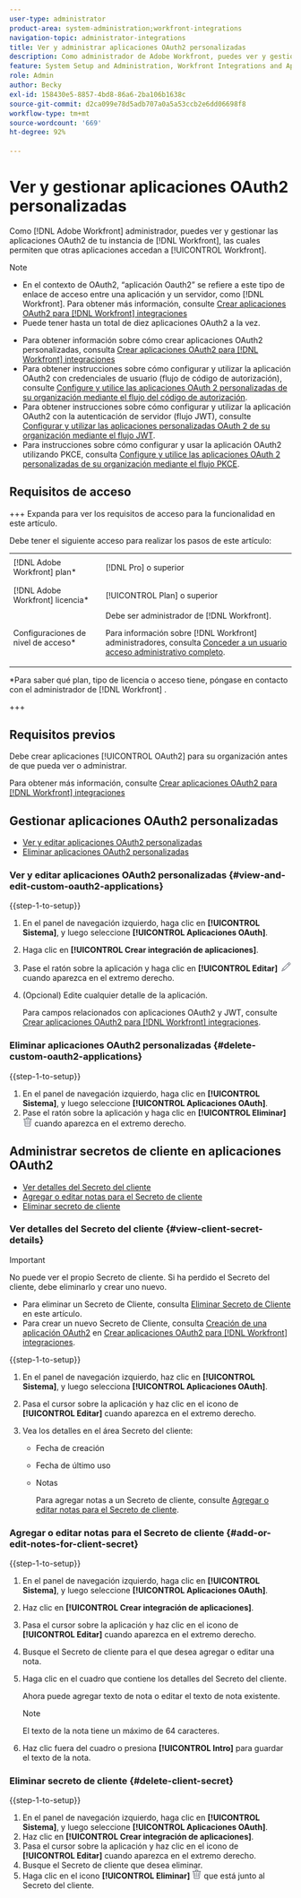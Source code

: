 ```yaml
---
user-type: administrator
product-area: system-administration;workfront-integrations
navigation-topic: administrator-integrations
title: Ver y administrar aplicaciones OAuth2 personalizadas
description: Como administrador de Adobe Workfront, puedes ver y gestionar las aplicaciones OAuth2 de tu instancia de Workfront, las cuales permiten que otras aplicaciones accedan a Workfront.
feature: System Setup and Administration, Workfront Integrations and Apps
role: Admin
author: Becky
exl-id: 158430e5-8857-4bd8-86a6-2ba106b1638c
source-git-commit: d2ca099e78d5adb707a0a5a53ccb2e6dd06698f8
workflow-type: tm+mt
source-wordcount: '669'
ht-degree: 92%

---
```


# Ver y gestionar aplicaciones OAuth2 personalizadas

Como [!DNL Adobe Workfront] administrador, puedes ver y gestionar las aplicaciones OAuth2 de tu instancia de [!DNL Workfront], las cuales permiten que otras aplicaciones accedan a [!UICONTROL Workfront].

>[!NOTE]
>
>* En el contexto de OAuth2, “aplicación Oauth2” se refiere a este tipo de enlace de acceso entre una aplicación y un servidor, como [!DNL Workfront]. Para obtener más información, consulte [Crear aplicaciones OAuth2 para [!DNL Workfront] integraciones](../../administration-and-setup/configure-integrations/create-oauth-application.md)
>* Puede tener hasta un total de diez aplicaciones OAuth2 a la vez.

* Para obtener información sobre cómo crear aplicaciones OAuth2 personalizadas, consulta [Crear aplicaciones OAuth2 para [!DNL Workfront] integraciones](../../administration-and-setup/configure-integrations/create-oauth-application.md)
* Para obtener instrucciones sobre cómo configurar y utilizar la aplicación OAuth2 con credenciales de usuario (flujo de código de autorización), consulte [Configure y utilice las aplicaciones OAuth 2 personalizadas de su organización mediante el flujo del código de autorización](../../wf-api/api/oauth-app-code-token-flow.md).
* Para obtener instrucciones sobre cómo configurar y utilizar la aplicación OAuth2 con la autenticación de servidor (flujo JWT), consulte [Configurar y utilizar las aplicaciones personalizadas OAuth 2 de su organización mediante el flujo JWT](../../wf-api/api/oauth-app-jwt-flow.md).
* Para instrucciones sobre cómo configurar y usar la aplicación OAuth2 utilizando PKCE, consulta [Configure y utilice las aplicaciones OAuth 2 personalizadas de su organización mediante el flujo PKCE](../../wf-api/api/oauth-app-pkce-flow.md).

## Requisitos de acceso

+++ Expanda para ver los requisitos de acceso para la funcionalidad en este artículo.

Debe tener el siguiente acceso para realizar los pasos de este artículo:

<table style="table-layout:auto"> 
 <col> 
 <col> 
 <tbody> 
  <tr> 
   <td role="rowheader">[!DNL Adobe Workfront] plan*</td> 
   <td> <p>[!DNL Pro] o superior</p> </td> 
  </tr> 
  <tr> 
   <td role="rowheader">[!DNL Adobe Workfront] licencia*</td> 
   <td> <p>[!UICONTROL Plan] o superior</p> </td> 
  </tr> 
  <tr> 
   <td role="rowheader">Configuraciones de nivel de acceso*</td> 
   <td> Debe ser administrador de [!DNL Workfront]. </p>
    <p>Para información sobre [!DNL Workfront] administradores, consulta <a href="../../administration-and-setup/add-users/configure-and-grant-access/grant-a-user-full-administrative-access.md" class="MCXref xref">Conceder a un usuario acceso administrativo completo</a>.</p>
     </td> 
  </tr> 
 </tbody> 
</table>

&#42;Para saber qué plan, tipo de licencia o acceso tiene, póngase en contacto con el administrador de [!DNL Workfront] .

+++

## Requisitos previos

Debe crear aplicaciones [!UICONTROL OAuth2] para su organización antes de que pueda ver o administrar.

Para obtener más información, consulte [Crear aplicaciones OAuth2 para  [!DNL Workfront] integraciones](../../administration-and-setup/configure-integrations/create-oauth-application.md)

## Gestionar aplicaciones OAuth2 personalizadas

* [Ver y editar aplicaciones OAuth2 personalizadas](#view-and-edit-custom-oauth2-applications)
* [Eliminar aplicaciones OAuth2 personalizadas](#delete-custom-oauth2-applications)

### Ver y editar aplicaciones OAuth2 personalizadas {#view-and-edit-custom-oauth2-applications}

{{step-1-to-setup}}

1. En el panel de navegación izquierdo, haga clic en **[!UICONTROL Sistema]**, y luego seleccione **[!UICONTROL Aplicaciones OAuth]**.
1. Haga clic en **[!UICONTROL Crear integración de aplicaciones]**.
1. Pase el ratón sobre la aplicación y haga clic en **[!UICONTROL Editar]** ![Editar icono](assets/edit-icon.png) cuando aparezca en el extremo derecho.
1. (Opcional) Edite cualquier detalle de la aplicación.

   Para campos relacionados con aplicaciones OAuth2 y JWT, consulte [Crear aplicaciones OAuth2 para [!DNL Workfront] integraciones](../../administration-and-setup/configure-integrations/create-oauth-application.md).

### Eliminar aplicaciones OAuth2 personalizadas {#delete-custom-oauth2-applications}

{{step-1-to-setup}}

1. En el panel de navegación izquierdo, haga clic en **[!UICONTROL Sistema]**, y luego seleccione **[!UICONTROL Aplicaciones OAuth]**.
1. Pase el ratón sobre la aplicación y haga clic en **[!UICONTROL Eliminar]** ![Eliminar](assets/delete.png) cuando aparezca en el extremo derecho.

## Administrar secretos de cliente en aplicaciones OAuth2

* [Ver detalles del Secreto del cliente](#view-client-secret-details)
* [Agregar o editar notas para el Secreto de cliente](#add-or-edit-notes-for-client-secret)
* [Eliminar secreto de cliente](#delete-client-secret)

### Ver detalles del Secreto del cliente {#view-client-secret-details}

>[!IMPORTANT]
>
>No puede ver el propio Secreto de cliente. Si ha perdido el Secreto del cliente, debe eliminarlo y crear uno nuevo.
>
>* Para eliminar un Secreto de Cliente, consulta [Eliminar Secreto de Cliente](#delete-client-secret) en este artículo.
>* Para crear un nuevo Secreto de Cliente, consulta [Creación de una aplicación OAuth2](../../administration-and-setup/configure-integrations/create-oauth-application.md#create) en [Crear aplicaciones OAuth2 para [!DNL Workfront] integraciones](../../administration-and-setup/configure-integrations/create-oauth-application.md).
>

{{step-1-to-setup}}

1. En el panel de navegación izquierdo, haz clic en **[!UICONTROL Sistema]**, y luego selecciona **[!UICONTROL Aplicaciones OAuth]**.
1. Pasa el cursor sobre la aplicación y haz clic en el icono de **[!UICONTROL Editar]** cuando aparezca en el extremo derecho.
1. Vea los detalles en el área Secreto del cliente:

   * Fecha de creación
   * Fecha de último uso
   * Notas

     Para agregar notas a un Secreto de cliente, consulte [Agregar o editar notas para el Secreto de cliente](#add-or-edit-notes-for-client-secret).

### Agregar o editar notas para el Secreto de cliente {#add-or-edit-notes-for-client-secret}

{{step-1-to-setup}}

1. En el panel de navegación izquierdo, haga clic en **[!UICONTROL Sistema]**, y luego seleccione **[!UICONTROL Aplicaciones OAuth]**.
1. Haz clic en **[!UICONTROL Crear integración de aplicaciones]**.
1. Pasa el cursor sobre la aplicación y haz clic en el icono de **[!UICONTROL Editar]** cuando aparezca en el extremo derecho.
1. Busque el Secreto de cliente para el que desea agregar o editar una nota.
1. Haga clic en el cuadro que contiene los detalles del Secreto del cliente.

   Ahora puede agregar texto de nota o editar el texto de nota existente.

   >[!NOTE]
   >
   >El texto de la nota tiene un máximo de 64 caracteres.

1. Haz clic fuera del cuadro o presiona **[!UICONTROL Intro]** para guardar el texto de la nota.

### Eliminar secreto de cliente {#delete-client-secret}

{{step-1-to-setup}}

1. En el panel de navegación izquierdo, haga clic en **[!UICONTROL Sistema]**, y luego seleccione **[!UICONTROL Aplicaciones OAuth]**.
1. Haz clic en **[!UICONTROL Crear integración de aplicaciones]**.
1. Pasa el cursor sobre la aplicación y haz clic en el icono de **[!UICONTROL Editar]** cuando aparezca en el extremo derecho.
1. Busque el Secreto de cliente que desea eliminar.
1. Haga clic en el icono **[!UICONTROL Eliminar]** ![Eliminar](assets/delete.png) que está junto al Secreto del cliente.
